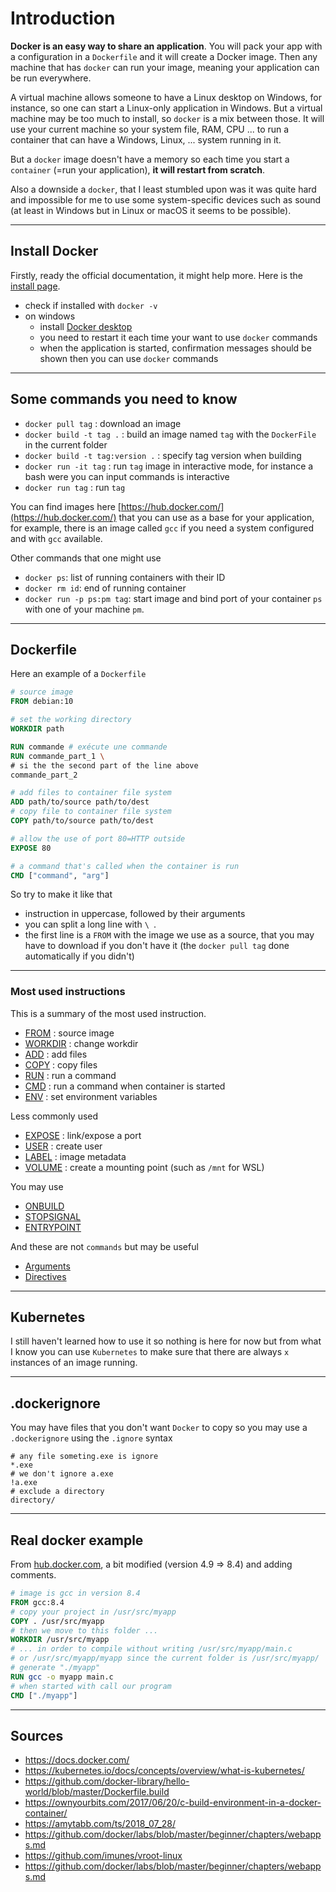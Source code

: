 # Introduction

**Docker is an easy way to share an application**. You will pack
your app with a configuration in a ``Dockerfile`` and it will
create a Docker image.
Then any machine that has `docker` can run your image, 
meaning your application can be run everywhere.

A virtual machine allows someone to have a Linux desktop
on Windows, for instance, so one can start a Linux-only 
application in Windows.
But a virtual machine may be too much to install, 
so ``docker`` is a mix between those. It will use your current
machine so your system file, RAM, CPU ... to run a container 
that can have a Windows, Linux, ... system running in it.

But a ``docker`` image doesn't have a memory so each 
time you start a `container` (=run your application),
**it will restart from scratch**.

Also a downside a ``docker``, that I least stumbled upon was
it was quite hard and impossible for me to use some 
system-specific devices such as 
sound (<span class="text-muted small">at least in Windows
but in Linux or macOS it seems to be possible</span>).

<hr class="sl">

## Install Docker

Firstly, ready the official documentation, it might help more.
Here is the [install page](https://docs.docker.com/engine/install/).

* check if installed with ``docker -v``
* on windows
  * install [Docker desktop](https://hub.docker.com/editions/community/docker-ce-desktop-windows)
  * you need to restart it each time your want to use ``docker`` commands
  * when the application is started, confirmation messages should be shown
  then you can use ``docker`` commands

<hr class="sr">

## Some commands you need to know

* ``docker pull tag`` : download an image
* ``docker build -t tag .`` : build an image named `tag` with
the ``DockerFile`` in the current folder
* ``docker build -t tag:version .`` : specify tag version
when building
* ``docker run -it tag`` : run `tag` image in interactive mode, for instance
a bash were you can input commands is interactive
* ``docker run tag`` : run `tag`

You can find images here [https://hub.docker.com/](https://hub.docker.com/)
that you can use as a base for your application, for example, there is
an image called ``gcc`` if you need a system configured and with `gcc`
available.

Other commands that one might use

* ``docker ps``: list of running containers with their ID
* ``docker rm id``: end of running container
* ``docker run -p ps:pm tag``: start image and bind port
of your container ``ps`` with one of your machine `pm`.

<hr class="sl">

## Dockerfile

Here an example of a ``Dockerfile``

```dockerfile
# source image
FROM debian:10

# set the working directory
WORKDIR path

RUN commande # exécute une commande
RUN commande_part_1 \
# si the the second part of the line above
commande_part_2

# add files to container file system
ADD path/to/source path/to/dest
# copy file to container file system
COPY path/to/source path/to/dest

# allow the use of port 80=HTTP outside
EXPOSE 80

# a command that's called when the container is run
CMD ["command", "arg"]
```

So try to make it like that

* instruction in uppercase, followed by their arguments
* you can split a long line with ``\ ``.
* the first line is a ``FROM`` with the image we use as a source,
that you may have to download if you don't have it (the `docker pull tag`
done automatically if you didn't)

<hr class="sr">

### Most used instructions

This is a summary of the most used instruction.

* [FROM](tags/from.md) : source image
* [WORKDIR](tags/workdir.md) : change workdir
* [ADD](tags/add.md) : add files
* [COPY](tags/copy.md) : copy files
* [RUN](tags/run.md) : run a command
* [CMD](tags/cmd.md) : run a command when container is started
* [ENV](tags/env.md) : set environment variables

Less commonly used

* [EXPOSE](tags/expose.md) : link/expose a port
* [USER](tags/user.md) : create user
* [LABEL](tags/label.md) : image metadata
* [VOLUME](tags/volume.md) : create a mounting point 
<span class="tms">(such as `/mnt` for WSL)</span>

You may use

* [ONBUILD](tags/onbuild.md) 
* [STOPSIGNAL](tags/stopsignal.md) 
* [ENTRYPOINT](tags/entrypoint.md)

And these are not ``commands`` but may
be useful

* [Arguments](tags/args.md)
* [Directives](tags/directives.md)

<hr class="sl">

## Kubernetes

I still haven't learned how to use it so nothing is here
for now but from what I know
you can use ``Kubernetes`` to make sure that there are
always ``x`` instances of an image running.

<hr class="sr">

## .dockerignore

You may have files that you don't want ``Docker`` to copy
so you may use a ``.dockerignore`` using the `.ignore`
syntax

````gitignore
# any file someting.exe is ignore
*.exe
# we don't ignore a.exe
!a.exe
# exclude a directory
directory/
````

<hr class="sl">

## Real docker example 

From [hub.docker.com](https://hub.docker.com),
a bit modified (version 4.9 => 8.4) and adding comments.

```dockerfile
# image is gcc in version 8.4
FROM gcc:8.4
# copy your project in /usr/src/myapp
COPY . /usr/src/myapp
# then we move to this folder ...
WORKDIR /usr/src/myapp
# ... in order to compile without writing /usr/src/myapp/main.c
# or /usr/src/myapp/myapp since the current folder is /usr/src/myapp/
# generate "./myapp"
RUN gcc -o myapp main.c
# when started with call our program
CMD ["./myapp"]
```

<hr class="sr">

## Sources

* <https://docs.docker.com/>
* <https://kubernetes.io/docs/concepts/overview/what-is-kubernetes/>
* <https://github.com/docker-library/hello-world/blob/master/Dockerfile.build>
* <https://ownyourbits.com/2017/06/20/c-build-environment-in-a-docker-container/>
* <https://amytabb.com/ts/2018_07_28/>
* <https://github.com/docker/labs/blob/master/beginner/chapters/webapps.md>
* <https://github.com/imunes/vroot-linux>
* <https://github.com/docker/labs/blob/master/beginner/chapters/webapps.md>
